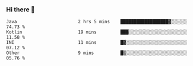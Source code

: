 ### Hi there 👋

<!--START_SECTION:waka-->

```text
Java                       2 hrs 5 mins    ██████████████████▓░░░░░░   74.73 %
Kotlin                     19 mins         ███░░░░░░░░░░░░░░░░░░░░░░   11.58 %
INI                        11 mins         █▓░░░░░░░░░░░░░░░░░░░░░░░   07.12 %
Other                      9 mins          █▒░░░░░░░░░░░░░░░░░░░░░░░   05.76 %
```

<!--END_SECTION:waka-->

<!--
**jerry-shao/jerry-shao** is a ✨ _special_ ✨ repository because its `README.md` (this file) appears on your GitHub profile.

Here are some ideas to get you started:

- 🔭 I’m currently working on ...
- 🌱 I’m currently learning ...
- 👯 I’m looking to collaborate on ...
- 🤔 I’m looking for help with ...
- 💬 Ask me about ...
- 📫 How to reach me: ...
- 😄 Pronouns: ...
- ⚡ Fun fact: ...
-->

